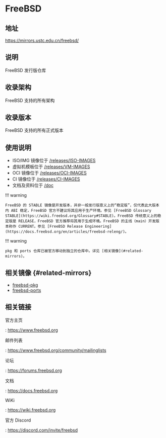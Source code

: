 # FreeBSD

## 地址

<https://mirrors.ustc.edu.cn/freebsd/>

## 说明

FreeBSD 发行版仓库

## 收录架构

FreeBSD 支持的所有架构

## 收录版本

FreeBSD 支持的所有正式版本

## 使用说明

- ISO/IMG 镜像位于
    [/releases/ISO-IMAGES](https://mirrors.ustc.edu.cn/freebsd/releases/ISO-IMAGES)
- 虚拟机模板位于
    [/releases/VM-IMAGES](https://mirrors.ustc.edu.cn/freebsd/releases/VM-IMAGES)
- OCI 镜像位于
    [/releases/OCI-IMAGES](https://mirrors.ustc.edu.cn/freebsd/releases/OCI-IMAGES)
- CI 镜像位于
    [/releases/CI-IMAGES](https://mirrors.ustc.edu.cn/freebsd/releases/CI-IMAGES)
- 文档及资料位于
    [/doc](https://mirrors.ustc.edu.cn/freebsd/doc)

!!! warning

    FreeBSD 的 STABLE 镜像是开发版本，并非一般发行版意义上的“稳定版”，仅代表此大版本内 ABI 稳定，FreeBSD 官方不建议将其应用于生产环境。参见 [FreeBSD Glossary STABLE](https://wiki.freebsd.org/Glossary#STABLE)。FreeBSD 传统意义上的稳定版是 RELEASE，FreeBSD 官方推荐将其用于生成环境。FreeBSD 的主线（main）开发版本称作 CURRENT。参见 [FreeBSD Release Engineering](https://docs.freebsd.org/en/articles/freebsd-releng/)。

!!! warning

    pkg 和 ports 仓库已被官方移动到独立的仓库中。详见 [相关镜像](#related-mirrors)。

## 相关镜像 {#related-mirrors}

- [freebsd-pkg](freebsd-pkg.md)
- [freebsd-ports](freebsd-ports.md)

## 相关链接

官方主页

:   <https://www.freebsd.org>

邮件列表

:   <https://www.freebsd.org/community/mailinglists>

论坛

:   <https://forums.freebsd.org>

文档

:   <https://docs.freebsd.org>

WiKi

:   <https://wiki.freebsd.org>

官方 Discord

: <https://discord.com/invite/freebsd>
